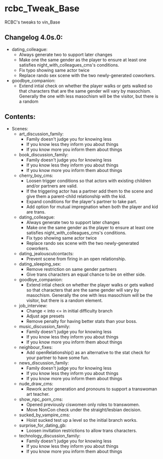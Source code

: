 # rcbc\_Tweak\_Base
RCBC's tweaks to vin\_Base

## Changelog 4.0s.0:
  * dating\_colleague:
    * Always generate two to support later changes
    * Make one the same gender as the player to ensure at least one satisfies
      night\_with\_colleagues\_cms's conditions.
    * Fix typo showing same actor twice
    * Replace rando sex scene with the two newly-generated coworkers.
  * goodbye\_companion:
    * Extend intial check on whether the player walks or gets walked so that
      characters that are the same gender will vary by masochism. Generally
      the one with less masochism will be the visitor, but there is a random

## Contents:
* Scenes:
  * art\_discussion\_family:
    * Family doesn't judge you for knowing less
    * If you know less they inform you about things
    * If you know more you inform them about things
  * book\_discussion\_family:
    * Family doesn't judge you for knowing less
    * If you know less they inform you about things
    * If you know more you inform them about things
  * cherry\_boy\_cms:
    * Loosen trigger conditions so that actors with existing children and/or
      partners are valid.
    * If the triggering actor has a partner add them to the scene and give
      them a parent-child relationship with the kid.
    * Expand conditions for the player's partner to take part.
    * Add option for mutual impregnation when both the player and kid are
      trans.
  * dating\_colleague:
    * Always generate two to support later changes
    * Make one the same gender as the player to ensure at least one satisfies
      night\_with\_colleagues\_cms's conditions.
    * Fix typo showing same actor twice
    * Replace rando sex scene with the two newly-generated coworkers.
  * dating\_jealouscutcontacts:
    * Prevent scene from firing in an open relationship.
  * dating\_sleeping\_sex:
    * Remove restriction on same gender partners
    * Give trans characters an equal chance to be on either side.
  * goodbye\_companion:
    * Extend intial check on whether the player walks or gets walked so that
      characters that are the same gender will vary by masochism. Generally
      the one with less masochism will be the visitor, but there is a random
      element.
  * job\_interview:
    * Change < into <= in initial difficulty branch
    * Adjust age presets
    * Remove penalty for having better stats than your boss.
  * music\_discussion\_family:
    * Family doesn't judge you for knowing less
    * If you know less they inform you about things
    * If you know more you inform them about things
  * neighbour\_fixes:
    * Add openRelationship() as an alternative to the stat check for your
      partner to have some fun.
  * news\_discussion\_family:
    * Family doesn't judge you for knowing less
    * If you know less they inform you about things
    * If you know more you inform them about things
  * nude\_draw\_cms:
    * Rework actor generation and pronouns to support a transwoman art teacher.
  * show\_npc\_porn\_cms:
    * Opened previously ciswomen only roles to transwomen.
    * Move NonCon check under the straight/lesbian decision.
  * sucked\_by\_vampire\_cms:
    * Hoist sucked test up a level so the initial branch works.
  * surprise\_for\_dating\_gb:
    * Loosen invitation restrictions to allow trans characters.
  * technology\_discussion\_family:
    * Family doesn't judge you for knowing less
    * If you know less they inform you about things
    * If you know more you inform them about things
